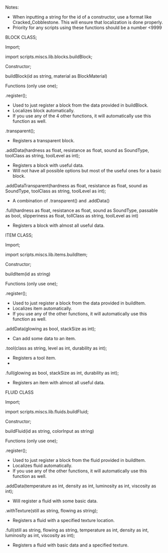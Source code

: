 Notes:
- When inputting a string for the id of a constructor, use a format like Cracked_Cobblestone. This will ensure that localization is done properly.
- Priority for any scripts using these functions should be a number <9999


BLOCK CLASS;

Import;

import scripts.miscs.lib.blocks.buildBlock;

Constructor;

buildBlock(id as string, material as BlockMaterial)

Functions (only use one);

.register();
- Used to just register a block from the data provided in buildBlock.
- Localizes block automatically.
- If you use any of the 4 other functions, it will automatically use this function as well.

.transparent();
- Registers a transparent block.

.addData(hardness as float, resistance as float, sound as SoundType, toolClass as string, toolLevel as int);
- Registers a block with useful data.
- Will not have all possible options but most of the useful ones for a basic block.

.addDataTransparent(hardness as float, resistance as float, sound as SoundType, toolClass as string, toolLevel as int);
- A combination of .transparent() and .addData()

.full(hardness as float, resistance as float, sound as SoundType, passable as bool, slipperiness as float, tollClass as string, toolLevel as int)
- Registers a block with almost all useful data.



ITEM CLASS;

Import;

import scripts.miscs.lib.items.buildItem;

Constructor;

buildItem(id as string)

Functions (only use one);

.register();
- Used to just register a block from the data provided in buildItem.
- Localizes item automatically.
- If you use any of the other functions, it will automatically use this function as well.

.addData(glowing as bool, stackSize as int);
- Can add some data to an item.

.tool(class as string, level as int, durability as int);
- Registers a tool item.
- 
.full(glowing as bool, stackSize as int, durability as int);
- Registers an item with almost all useful data.

FLUID CLASS

Import;

import scripts.miscs.lib.fluids.buildFluid;

Constructor;

buildFluid(id as string, colorInput as string)

Functions (only use one);

.register();
- Used to just register a block from the fluid provided in buildItem.
- Localizes fluid automatically.
- If you use any of the other functions, it will automatically use this function as well.

.addData(temperature as int, density as int, luminosity as int, viscosity as int);
- Will register a fluid with some basic data.

.withTexture(still as string, flowing as string);
- Registers a fluid with a specified texture location.

.full(still as string, flowing as string, temperature as int, density as int, luminosity as int, viscosity as int);
- Registers a fluid with basic data and a specified texture.
